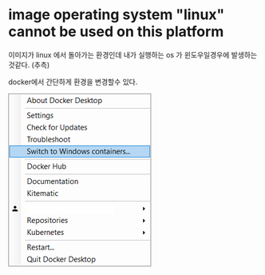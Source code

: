 # image operating system "linux" cannot be used on this platform

이미지가 linux 에서 돌아가는 환경인데 내가 실행하는 os 가 윈도우일경우에 발생하는 것같다. (추측)



docker에서 간단하게 환경을 변경할수 있다.

![img1](./img/docker1.png)

